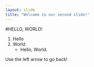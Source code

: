 ```yaml
---
layout: slide
title: "Welcome to our second slide!"
---
```

#HELLO, WORLD!
1. Hello
2. World
    - Hello, World.

Use the left arrow to go back!
